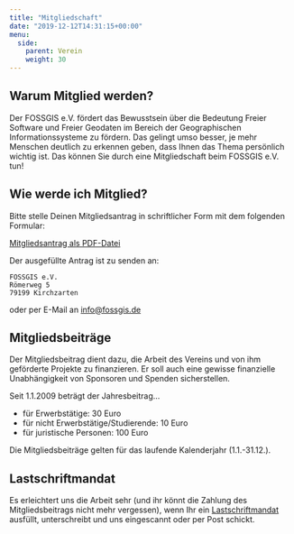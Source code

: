 ```yaml
---
title: "Mitgliedschaft"
date: "2019-12-12T14:31:15+00:00"
menu:
  side:
    parent: Verein
    weight: 30
---
```


## Warum Mitglied werden?

Der FOSSGIS e.V. fördert das Bewusstsein über die Bedeutung Freier Software und
Freier Geodaten im Bereich der Geographischen Informationssysteme zu fördern.
Das gelingt umso besser, je mehr Menschen deutlich zu erkennen geben, dass
Ihnen das Thema persönlich wichtig ist. Das können Sie durch eine
Mitgliedschaft beim FOSSGIS e.V. tun!

## Wie werde ich Mitglied?

Bitte stelle Deinen Mitgliedsantrag in schriftlicher Form mit dem folgenden
Formular:

[Mitgliedsantrag als PDF-Datei](/dokumente/mitgliedsantrag_fossgis_2018.pdf)

Der ausgefüllte Antrag ist zu senden an:

    FOSSGIS e.V.
    Römerweg 5
    79199 Kirchzarten

oder per E-Mail an [info@fossgis.de](mailto:info@fossgis.de)

## Mitgliedsbeiträge

Der Mitgliedsbeitrag dient dazu, die Arbeit des Vereins und von ihm geförderte
Projekte zu finanzieren. Er soll auch eine gewisse finanzielle Unabhängigkeit
von Sponsoren und Spenden sicherstellen.

Seit 1.1.2009 beträgt der Jahresbeitrag...

* für Erwerbstätige: 30 Euro
* für nicht Erwerbstätige/Studierende: 10 Euro
* für juristische Personen: 100 Euro

Die Mitgliedsbeiträge gelten für das laufende Kalenderjahr (1.1.-31.12.).

## Lastschriftmandat

Es erleichtert uns die Arbeit sehr (und ihr könnt die Zahlung des
Mitgliedsbeitrags nicht mehr vergessen), wenn Ihr ein
[Lastschriftmandat](lsmandat.pdf) ausfüllt, unterschreibt und uns eingescannt
oder per Post schickt.

